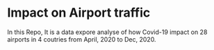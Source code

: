 # Impact on Airport traffic
 In this Repo, It is a data expore analyse of how Covid-19 impact on 28 airports in 4 coutries from April, 2020 to Dec, 2020.
